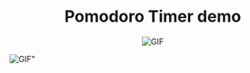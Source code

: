 <h1 align="center">Pomodoro Timer demo</h1>
<p align="center">
	
  <img src="https://github.com/sPappalard/PomodoroTimerApp/blob/main/img1.gif" alt="GIF">
  <div>  </div>
  <img center src= "https://github.com/sPappalard/PomodoroTimerApp/blob/main/Senza-titolo(1).gif" alt=GIF">
</p>

